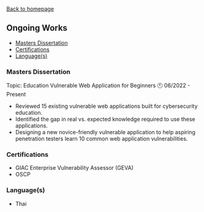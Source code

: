 [Back to homepage](https://fresherfries.github.io/)

<h2> Ongoing Works </h2>

- [Masters Dissertation](#masters-dissertation)
- [Certifications](#certifications)
- [Language(s)](#languages)

### Masters Dissertation
Topic: Education Vulnerable Web Application for Beginners
🕚 06/2022 - Present
- Reviewed 15 existing vulnerable web applications built for cybersecurity education.
- Identified the gap in real vs. expected knowledge required to use these applications.
- Designing a new novice-friendly vulnerable application to help aspiring penetration testers learn 10 common web
application vulnerabilities.

### Certifications

- GIAC Enterprise Vulnerability Assessor (GEVA)
- OSCP

### Language(s)

- Thai